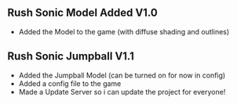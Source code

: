 ## Rush Sonic Model Added V1.0
- Added the Model to the game (with diffuse shading and outlines)

## Rush Sonic Jumpball V1.1
- Added the Jumpball Model (can be turned on for now in config)
- Added a config file to the game
- Made a Update Server so i can update the project for everyone!
